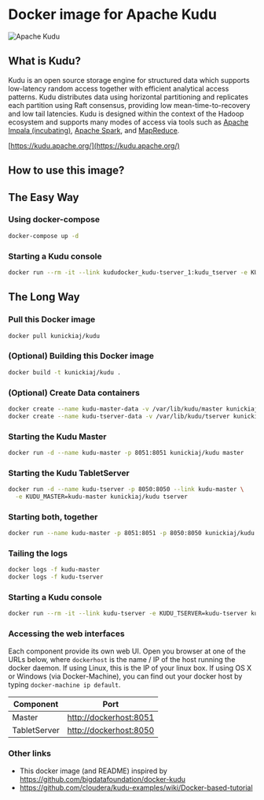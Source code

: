 # Docker image for Apache Kudu
![Apache Kudu](https://d3dr9sfxru4sde.cloudfront.net/i/k/apachekudu_logo_0716_345px.png)

## What is Kudu?
Kudu is an open source storage engine for structured data which supports low-latency random access together with efficient analytical access patterns.  Kudu distributes data using horizontal partitioning and replicates each partition using Raft consensus, providing low mean-time-to-recovery and low tail latencies. Kudu is designed within the context of the Hadoop ecosystem and supports many modes of access via tools such as [Apache Impala (incubating)](https://impala.apache.org/), [Apache Spark](https://spark.apache.org/), and [MapReduce](https://hadoop.apache.org/).

[https://kudu.apache.org/](https://kudu.apache.org/)

## How to use this image?

## The Easy Way

### Using docker-compose
```bash
docker-compose up -d
```

### Starting a Kudu console
```bash
docker run --rm -it --link kududocker_kudu-tserver_1:kudu_tserver -e KUDU_TSERVER=kudu_tserver kunickiaj/kudu cli status
```

## The Long Way

### Pull this Docker image
```bash
docker pull kunickiaj/kudu
```

### (Optional) Building this Docker image
```bash
docker build -t kunickiaj/kudu .
```

### (Optional) Create Data containers
```bash
docker create --name kudu-master-data -v /var/lib/kudu/master kunickiaj/kudu
docker create --name kudu-tserver-data -v /var/lib/kudu/tserver kunickiaj/kudu
```

### Starting the Kudu Master
```bash
docker run -d --name kudu-master -p 8051:8051 kunickiaj/kudu master
```

### Starting the Kudu TabletServer
```bash
docker run -d --name kudu-tserver -p 8050:8050 --link kudu-master \
  -e KUDU_MASTER=kudu-master kunickiaj/kudu tserver
```

### Starting both, together
```bash
docker run --name kudu-master -p 8051:8051 -p 8050:8050 kunickiaj/kudu single
```

### Tailing the logs
```bash
docker logs -f kudu-master
docker logs -f kudu-tserver
```

### Starting a Kudu console
```bash
docker run --rm -it --link kudu-tserver -e KUDU_TSERVER=kudu-tserver kunickiaj/kudu kudu tserver status kudu-tserver
```

### Accessing the web interfaces
Each component provide its own web UI. Open you browser at one of the URLs below, where `dockerhost` is the name / IP of the host running the docker daemon. If using Linux, this is the IP of your linux box. If using OS X or Windows (via Docker-Machine), you can find out your docker host by typing `docker-machine ip default`.

| Component               | Port                                              |
| ----------------------- |-------------------------------------------------- |
| Master                  | [http://dockerhost:8051](http://dockerhost:8051)  |
| TabletServer            | [http://dockerhost:8050](http://dockerhost:8050)  |


### Other links
- This docker image (and README) inspired by https://github.com/bigdatafoundation/docker-kudu
- https://github.com/cloudera/kudu-examples/wiki/Docker-based-tutorial
